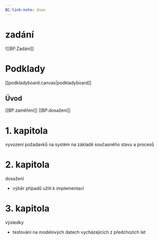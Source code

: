 ```yaml
---
BC-link-note: down
---
```


# zadání
![[BP.Zadání]]

# Podklady
[[podkladyboard.canvas|podkladyboard]]
## Úvod
[[BP.zaměření]]
[[BP.dosažení]]

# 1. kapitola
vyvození požadavků na systém na základě současného stavu a procesů

# 2. kapitola
dosažení
- výběr případů užití k implementaci

# 3. kapitola
výsledky
- testování na modelových datech vycházejících z předchozích let